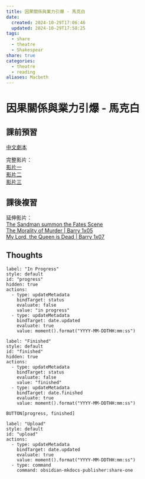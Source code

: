 ```yaml
---
title: 因果關係與業力引爆 - 馬克白
date:
  created: 2024-10-29T17:06:46
  updated: 2024-10-29T17:58:25
tags:
  - share
  - theatre
  - Shakespear
share: true
categories:
  - theatre
  - reading
aliases: Macbeth
---
```

# 因果關係與業力引爆 - 馬克白  
  
## 課前預習  
  
[中文劇本](https://www.haodoo.net/?M=u&P=H1534:0&L=book&F=-1)  
  
<!-- more -->  
  
完整影片：  
[影片一](https://www.youtube.com/watch?v=ms5wRzOmqG8)  
[影片二](https://www.youtube.com/watch?v=1OU0cuGuPSk)  
[影片三](https://www.youtube.com/watch?v=IgEshHhnLqU)  
  
## 課後複習  
  
延伸影片：  
[The Sandman summon the Fates Scene](https://www.youtube.com/watch?v=BmA4fkUrgVA)  
[The Morality of Murder | Barry 1x05](https://www.youtube.com/watch?v=o8RBXQJ2czA)  
[My Lord, the Queen is Dead | Barry 1x07](https://www.youtube.com/watch?v=PSWcEn89qOY)  
  
## Thoughts  
  
  
```meta-bind-button  
label: "In Progress"  
style: default  
id: "progress"  
hidden: true  
actions:  
  - type: updateMetadata  
    bindTarget: status  
    evaluate: false  
    value: "in progress"  
  - type: updateMetadata  
    bindTarget: date.updated  
    evaluate: true  
    value: moment().format("YYYY-MM-DDTHH:mm:ss")  
```  
```meta-bind-button  
label: "Finished"  
style: default  
id: "finished"  
hidden: true  
actions:  
  - type: updateMetadata  
    bindTarget: status  
    evaluate: false  
    value: "finished"  
  - type: updateMetadata  
    bindTarget: date.finished  
    evaluate: true  
    value: moment().format("YYYY-MM-DDTHH:mm:ss")  
```  
`BUTTON[progress, finished]`  
```meta-bind-button  
label: "Upload"  
style: default  
id: "upload"  
actions:  
  - type: updateMetadata  
    bindTarget: date.updated  
    evaluate: true  
    value: moment().format("YYYY-MM-DDTHH:mm:ss")  
  - type: command  
    command: obsidian-mkdocs-publisher:share-one  
```  
